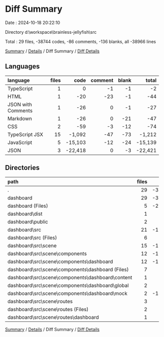 # Diff Summary

Date : 2024-10-18 20:22:10

Directory d:\\workspace\\brainless-jellyfish\\src

Total : 29 files,  -38744 codes, -86 comments, -136 blanks, all -38966 lines

[Summary](results.md) / [Details](details.md) / Diff Summary / [Diff Details](diff-details.md)

## Languages
| language | files | code | comment | blank | total |
| :--- | ---: | ---: | ---: | ---: | ---: |
| TypeScript | 1 | 0 | -1 | -1 | -2 |
| HTML | 1 | -20 | -23 | -1 | -44 |
| JSON with Comments | 1 | -26 | 0 | -1 | -27 |
| Markdown | 1 | -26 | 0 | -21 | -47 |
| CSS | 2 | -59 | -3 | -12 | -74 |
| TypeScript JSX | 15 | -1,092 | -47 | -73 | -1,212 |
| JavaScript | 5 | -15,103 | -12 | -24 | -15,139 |
| JSON | 3 | -22,418 | 0 | -3 | -22,421 |

## Directories
| path | files | code | comment | blank | total |
| :--- | ---: | ---: | ---: | ---: | ---: |
| . | 29 | -38,744 | -86 | -136 | -38,966 |
| dashboard | 29 | -38,744 | -86 | -136 | -38,966 |
| dashboard (Files) | 5 | -22,468 | 0 | -26 | -22,494 |
| dashboard\\dist | 1 | -14 | -7 | -4 | -25 |
| dashboard\\public | 2 | -45 | -23 | -2 | -70 |
| dashboard\\src | 21 | -16,217 | -56 | -104 | -16,377 |
| dashboard\\src (Files) | 6 | -324 | -9 | -26 | -359 |
| dashboard\\src\\scene | 15 | -15,893 | -47 | -78 | -16,018 |
| dashboard\\src\\scene\\components | 12 | -15,659 | -2 | -63 | -15,724 |
| dashboard\\src\\scene\\components\\dashboard | 12 | -15,659 | -2 | -63 | -15,724 |
| dashboard\\src\\scene\\components\\dashboard (Files) | 7 | -529 | -1 | -27 | -557 |
| dashboard\\src\\scene\\components\\dashboard\\content | 1 | -60 | 0 | -6 | -66 |
| dashboard\\src\\scene\\components\\dashboard\\global | 2 | -222 | -1 | -19 | -242 |
| dashboard\\src\\scene\\components\\dashboard\\mock | 2 | -14,848 | 0 | -11 | -14,859 |
| dashboard\\src\\scene\\routes | 3 | -234 | -45 | -15 | -294 |
| dashboard\\src\\scene\\routes (Files) | 2 | -15 | 0 | -4 | -19 |
| dashboard\\src\\scene\\routes\\dashboard | 1 | -219 | -45 | -11 | -275 |

[Summary](results.md) / [Details](details.md) / Diff Summary / [Diff Details](diff-details.md)